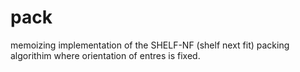 pack
====

memoizing implementation of the SHELF-NF (shelf next fit) packing algorithim where orientation of entres is fixed.
